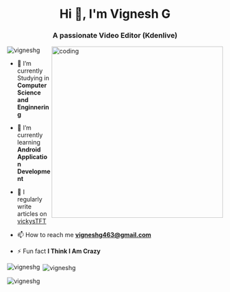 <h1 align="center">Hi 👋, I'm Vignesh G</h1>
<h3 align="center">A passionate Video Editor (Kdenlive)</h3>
<p> </p>
<img align="right" alt="coding" width="400" src="https://camo.githubusercontent.com/cae12fddd9d6982901d82580bdf321d81fb299141098ca1c2d4891870827bf17/68747470733a2f2f6d69726f2e6d656469756d2e636f6d2f6d61782f313336302f302a37513379765349765f7430696f4a2d5a2e676966">
<p align="left"> <img src="https://komarev.com/ghpvc/?username=vigneshg&label=Profile%20views&color=0e75b6&style=flat" alt="vigneshg" /> </p>

- 🔭 I’m currently Studying in **Computer Science and Enginnering**

- 🌱 I’m currently learning **Android Application Development**

- 📝 I regularly write articles on [vickysTFT](https://vickystft.blogspot.com)

- 📫 How to reach me **vigneshg463@gmail.com**

- ⚡ Fun fact **I Think I Am Crazy**

<p><img align="left" src="https://github-readme-stats.vercel.app/api/top-langs?username=vigneshg&show_icons=true&locale=en&layout=compact" alt="vigneshg" /></p>

<p>&nbsp;<img align="center" src="https://github-readme-stats.vercel.app/api?username=vigneshg&show_icons=true&locale=en" alt="vigneshg" /></p>

<p><img align="center" src="https://github-readme-streak-stats.herokuapp.com/?user=vigneshg&" alt="vigneshg" /></p>
